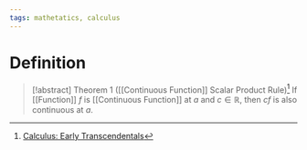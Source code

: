 ```yaml
---
tags: mathetatics, calculus
---
```


# Definition

> [!abstract] Theorem 1 ([[Continuous Function]] Scalar Product Rule)[^1]
> If [[Function]] $f$ is [[Continuous Function]] at $a$ and $c \in \mathbb{R}$, then $cf$ is also continuous at $a$.

[^1]: [Calculus: Early Transcendentals](zotero://open-pdf/library/items/EEFDQ9Y5?page=149)